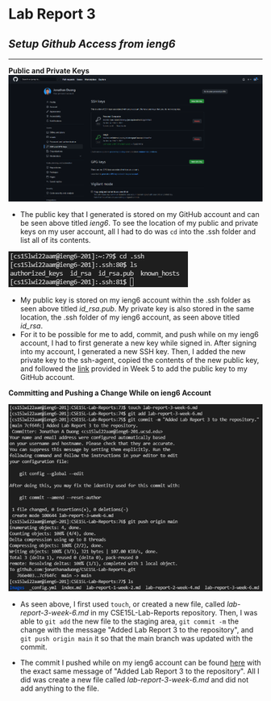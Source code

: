 # **Lab Report 3**
## ***Setup Github Access from ieng6***
---
**Public and Private Keys**
![publicKeyInGitHub](Images/publicKey.PNG)
* The public key that I generated is stored on my GitHub account and can be seen above titled *ieng6*. To see the location of my public and private keys on my user account, all I had to do was `cd` into the .ssh folder and list all of its contents.

![publicAndPrivateKey](Images/publicKey2.PNG)
* My public key is stored on my ieng6 account within the .ssh folder as seen above titled *id_rsa.pub*. My private key is also stored in the same location, the .ssh folder of my ieng6 account, as seen above titled *id_rsa*. 
* For it to be possible for me to add, commit, and push while on my ieng6 account, I had to first generate a new key while signed in. After signing into my account, I generated a new SSH key. Then, I added the new private key to the ssh-agent, copied the contents of the new public key, and followed the [link](https://docs.github.com/en/authentication/connecting-to-github-with-ssh/generating-a-new-ssh-key-and-adding-it-to-the-ssh-agent) provided in Week 5 to add the public key to my GitHub account.  

**Committing and Pushing a Change While on ieng6 Account**

![RunningGitCommandsInieng6](Images/ieng6PushCommit.PNG)
* As seen above, I first used `touch`, or created a new file, called *lab-report-3-week-6.md* in my CSE15L-Lab-Reports repository. Then, I was able to `git add` the new file to the staging area, `git commit -m` the change with the message "Added Lab Report 3 to the repository", and `git push origin main` it so that the main branch was updated with the commit. 

* The commit I pushed while on my ieng6 account can be found [here](https://github.com/jonathanaduong/CSE15L-Lab-Reports/commit/7cf64fcc4e85f18451a7cee2d4e753d4c44c6406) with the exact same message of "Added Lab Report 3 to the repository". All I did was create a new file called *lab-report-3-week-6.md* and did not add anything to the file.